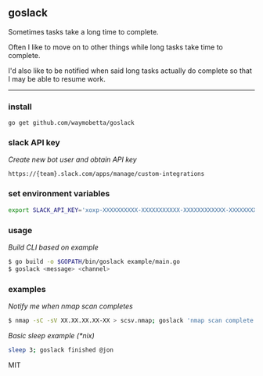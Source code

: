## goslack

Sometimes tasks take a long time to complete.

Often I like to move on to other things while long tasks take time to complete.

I'd also like to be notified when said long tasks actually do complete so that I may be able to resume work.

---

### install
```
go get github.com/waymobetta/goslack
```

### slack API key
_Create new bot user and obtain API key_
```
https://{team}.slack.com/apps/manage/custom-integrations
```

### set environment variables
```bash
export SLACK_API_KEY='xoxp-XXXXXXXXXX-XXXXXXXXXXX-XXXXXXXXXXXX-XXXXXXXXXXXXXXXXXXXXXXXXXXXXXXXX'
```

### usage

_Build CLI based on example_
```bash
$ go build -o $GOPATH/bin/goslack example/main.go
$ goslack <message> <channel>
```
### examples
_Notify me when nmap scan completes_
```bash
$ nmap -sC -sV XX.XX.XX.XX-XX > scsv.nmap; goslack 'nmap scan complete' @jon
```

_Basic sleep example (\*nix)_
```bash
sleep 3; goslack finished @jon
```

MIT
